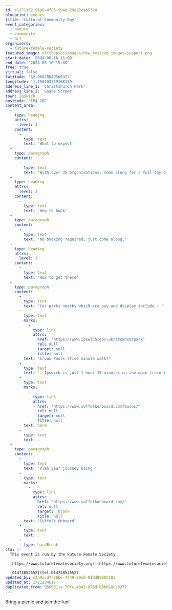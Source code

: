 ```yaml
---
id: e1171132-56a6-4f85-994e-29e22eab5374
blueprint: events
title: 'Cultural Community Day'
event_categories:
  - nature
  - community
  - art
organisers:
  - future-female-society
featured_image: offthepressimages/new_resized_images/support.png
start_date: '2024-08-16 11:00'
end_date: '2024-08-16 15:00'
free: true
virtual: false
latitude: '52.06078949566327'
longitude: '1.158103369168139'
address_line_1: 'Christchurch Park'
address_line_2: 'Soane Street'
town: Ipswich
postcode: 'IP4 2BE'
content_area:
  -
    type: heading
    attrs:
      level: 3
    content:
      -
        type: text
        text: 'What to expect'
  -
    type: paragraph
    content:
      -
        type: text
        text: 'With over 35 organisations, come along for a full day of fun! There will be police cars, badge making, dancing, sports, and much more.'
  -
    type: heading
    attrs:
      level: 3
    content:
      -
        type: text
        text: 'How to book'
  -
    type: paragraph
    content:
      -
        type: text
        text: 'No booking required, just come along.'
  -
    type: heading
    attrs:
      level: 3
    content:
      -
        type: text
        text: 'How to get there'
  -
    type: paragraph
    content:
      -
        type: text
        text: 'Car parks nearby which are pay and display include - '
      -
        type: text
        marks:
          -
            type: link
            attrs:
              href: 'https://www.ipswich.gov.uk/crowncarpark'
              rel: null
              target: null
              title: null
        text: 'Crown Pools (five minute walk)'
      -
        type: text
        text: '. Ipswich is just 1 hour 15 minutes on the main train line from London to Norwich.  Arriving at Ipswich Station the park is approximately 20 minute walk or short bus ride to the town centre. The park is a five minute walk from Tower Ramparts bus station in the town centre - see the latest bus timetables '
      -
        type: text
        marks:
          -
            type: link
            attrs:
              href: 'https://www.suffolkonboard.com/buses/'
              rel: null
              target: null
              title: null
        text: here
      -
        type: text
        text: .
  -
    type: paragraph
    content:
      -
        type: text
        text: 'Plan your journey using '
      -
        type: text
        marks:
          -
            type: link
            attrs:
              href: 'https://www.suffolkonboard.com/'
              rel: null
              target: _blank
              title: null
        text: 'Suffolk Onboard'
      -
        type: text
        text: .
      -
        type: hardBreak
cta: |-
  This event is run by the Future Female Society

  [https://www.futurefemalesociety.org/](https://www.futurefemalesociety.org/)

  [01473852552](tel:01473852552)
updated_by: c2a9acd7-26be-4f49-89cb-918d0960210a
updated_at: 1721134617
duplicated_from: 9569d11a-70fc-4841-876d-b3b018cc3277
---
```

Bring a picnic and join the fun!